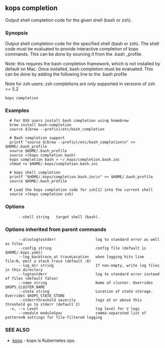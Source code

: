 
<!--- This file is automatically generated by make gen-cli-docs; changes should be made in the go CLI command code (under cmd/kops) -->

## kops completion

Output shell completion code for the given shell (bash or zsh).

### Synopsis


Output shell completion code for the specified shell (bash or zsh). The shell code must be evaluated to provide interactive completion of kops commands.  This can be done by sourcing it from the .bash _profile. 

Note: this requires the bash-completion framework, which is not installed by default on Mac. Once installed, bash completion must be evaluated.  This can be done by adding the following line to the .bash profile 

Note for zsh users: zsh completions are only supported in versions of zsh >= 5.2

```
kops completion
```

### Examples

```
  # For OSX users install bash completion using homebrew
  brew install bash-completion
  source $(brew --prefix)/etc/bash_completion
  
  # Bash completion support
  printf "source $(brew --prefix)/etc/bash_completion\n" >> $HOME/.bash_profile
  source $HOME/.bash_profile
  source <(kops completion bash)
  kops completion bash > ~/.kops/completion.bash.inc
  chmod +x $HOME/.kops/completion.bash.inc
  
  # kops shell completion
  printf "$HOME/.kops/completion.bash.inc\n" >> $HOME/.bash_profile
  source $HOME/.bash_profile
  
  # Load the kops completion code for zsh[1] into the current shell
  source <(kops completion zsh)
```

### Options

```
      --shell string   target shell (bash).
```

### Options inherited from parent commands

```
      --alsologtostderr                  log to standard error as well as files
      --config string                    config file (default is $HOME/.kops.yaml)
      --log_backtrace_at traceLocation   when logging hits line file:N, emit a stack trace (default :0)
      --log_dir string                   If non-empty, write log files in this directory
      --logtostderr                      log to standard error instead of files (default false)
      --name string                      Name of cluster. Overrides $KOPS_CLUSTER_NAME
      --state string                     Location of state storage. Overrides $KOPS_STATE_STORE
      --stderrthreshold severity         logs at or above this threshold go to stderr (default 2)
  -v, --v Level                          log level for V logs
      --vmodule moduleSpec               comma-separated list of pattern=N settings for file-filtered logging
```

### SEE ALSO
* [kops](kops.md)	 - kops is Kubernetes ops.

